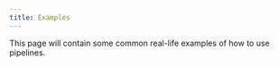 ```yaml
---
title: Examples
---
```


This page will contain some common real-life examples of how to use pipelines.